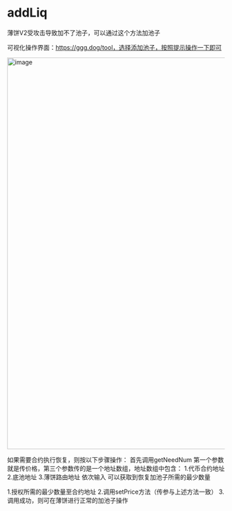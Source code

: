 # addLiq
薄饼V2受攻击导致加不了池子，可以通过这个方法加池子


可视化操作界面：https://ggg.dog/tool，选择添加池子，按照提示操作一下即可

<img width="906" alt="image" src="https://github.com/yagong321/addLiq/assets/119032838/7e840fe1-0e0c-4298-b772-d2cef807fba3">



如果需要合约执行恢复，则按以下步骤操作：
首先调用getNeedNum
第一个参数就是传价格，第三个参数传的是一个地址数组，地址数组中包含：
1.代币合约地址
2.底池地址
3.薄饼路由地址
依次输入
可以获取到恢复加池子所需的最少数量


1.授权所需的最少数量至合约地址
2.调用setPrice方法（传参与上述方法一致）
3.调用成功，则可在薄饼进行正常的加池子操作






